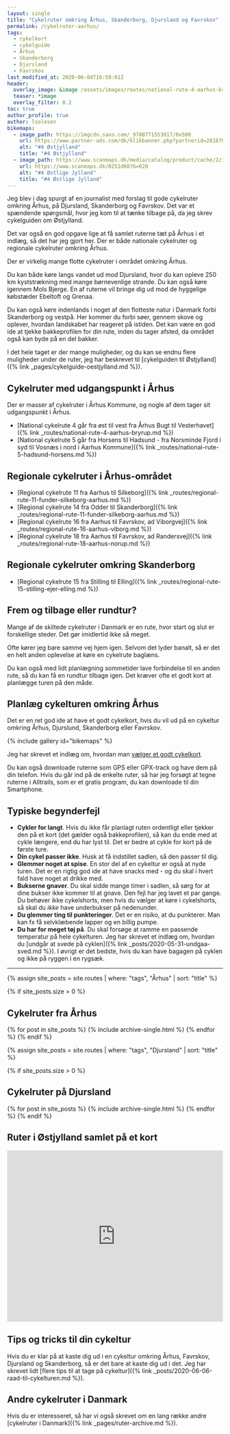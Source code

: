 ```yaml
---
layout: single
title: "Cykelruter omkring Århus, Skanderborg, Djursland og Favrskov"
permalink: /cykelruter-aarhus/
tags:
  - cykelkort
  - cykelguide
  - Århus
  - Skanderborg
  - Djursland
  - Favrskov
last_modified_at: 2020-06-04T16:59:01Z
header:
  overlay_image: &image /assets/images/routes/national-rute-4-aarhus-bryrup.jpg
  teaser: *image
  overlay_filter: 0.2
toc: true
author_profile: true
author: lsolesen
bikemaps:
  - image_path: https://imgcdn.saxo.com/_9788771553017/0x500
    url: https://www.partner-ads.com/dk/klikbanner.php?partnerid=28187&bannerid=43264&htmlurl=https://www.saxo.com/dk/cykelkortserie-danmark-4-oestjylland_ukendt_9788771553017
    alt: "#4 Østjylland"
    title: "#4 Østjylland"
  - image_path: https://www.scanmaps.dk/media/catalog/product/cache/2/image/650x650/9df78eab33525d08d6e5fb8d27136e95/_/s/_stlige_jylland_forside.jpg
    url: https://www.scanmaps.dk/0251d60?G=020
    alt: "#4 Østlige Jylland"
    title: "#4 Østlige Jylland"
---
```


Jeg blev i dag spurgt af en journalist med forslag til gode cykelruter omkring Århus, på Djursland, Skanderborg og Favrskov. Det var et spændende spørgsmål, hvor jeg kom til at tænke tilbage på, da jeg skrev cykelguiden om Østjylland.

Det var også en god opgave lige at få samlet ruterne tæt på Århus i et indlæg, så det har jeg gjort her. Der er både nationale cykelruter og regionale cykelruter omkring Århus.

Der er virkelig mange flotte cykelruter i området omkring Århus. 

Du kan både køre langs vandet ud mod Djursland, hvor du kan opleve 250 km kyststrækning med mange børnevenlige strande. Du kan også køre igennem Mols Bjerge. En af ruterne vil bringe dig ud mod de hyggelige købstæder Ebeltoft og Grenaa.

Du kan også køre indenlands i noget af den flotteste natur i Danmark forbi Skanderborg og vestpå. Her kommer du forbi søer, gennem skove og oplever, hvordan landskabet har reageret på istiden. Det kan være en god ide at tjekke bakkeprofilen for din rute, inden du tager afsted, da området også kan byde på en del bakker.

I det hele taget er der mange muligheder, og du kan se endnu flere muligheder under de ruter, jeg har beskrevet til [cykelguiden til Østjylland]({% link _pages/cykelguide-oestjylland.md %}).

## Cykelruter med udgangspunkt i Århus

Der er masser af cykelruter i Århus Kommune, og nogle af dem tager sit udgangspunkt i Århus.

- [National cykelrute 4 går fra øst til vest fra Århus Bugt til Vesterhavet]({% link _routes/national-rute-4-aarhus-bryrup.md %})
- [National cykelrute 5 går fra Horsens til Hadsund - fra Norsminde Fjord i syd til Vosnæs i nord i Aarhus Kommune]({% link _routes/national-rute-5-hadsund-horsens.md %})

## Regionale cykelruter i Århus-området

- [Regional cykelrute 11 fra Aarhus til Silkeborg]({% link _routes/regional-rute-11-funder-silkeborg-aarhus.md %})
- [Regional cykelrute 14 fra Odder til Skanderborg]({% link _routes/regional-rute-11-funder-silkeborg-aarhus.md %})
- [Regional cykelrute 16 fra Aarhus til Favrskov, ad Viborgvej]({% link _routes/regional-rute-16-aarhus-viborg.md %})
- [Regional cykelrute 18 fra Aarhus til Favrskov, ad Randersvej]({% link _routes/regional-rute-18-aarhus-norup.md %})

## Regionale cykelruter omkring Skanderborg

- [Regional cykelrute 15 fra Stilling til Elling]({% link _routes/regional-rute-15-stilling-ejer-elling.md %})

## Frem og tilbage eller rundtur?

Mange af de skiltede cykelruter i Danmark er en rute, hvor start og slut er forskellige steder. Det gør imidlertid ikke så meget. 

Ofte kører jeg bare samme vej hjem igen. Selvom det lyder banalt, så er det en helt anden oplevelse at køre en cykelrute baglæns.

Du kan også med lidt planlægning sommetider lave forbindelse til en anden rute, så du kan få en rundtur tilbage igen. Det kræver ofte et godt kort at planlægge turen på den måde.

## Planlæg cykelturen omkring Århus

Det er en ret god ide at have et godt cykelkort, hvis du vil ud på en cykeltur omkring Århus, Djurslund, Skanderborg eller Favrskov.

{% include gallery id="bikemaps" %}

Jeg har skrevet et indlæg om, hvordan man [vælger et godt cykelkort](/cykelkort/).

Du kan også downloade ruterne som GPS eller GPX-track og have dem på din telefon. Hvis du går ind på de enkelte ruter, så har jeg forsøgt at tegne ruterne i Alltrails, som er et gratis program, du kan downloade til din Smartphone.

## Typiske begynderfejl

- **Cykler for langt**. Hvis du ikke får planlagt ruten ordentligt eller tjekker den på et kort (det gælder også bakkeprofilen), så kan du ende med at cykle længere, end du har lyst til. Det er bedre at cykle for kort på de første ture.
- **Din cykel passer ikke**. Husk at få indstillet sadlen, så den passer til dig.
- **Glemmer noget at spise**. En stor del af en cykeltur er også at nyde turen. Det er en rigtig god ide at have snacks med - og du skal i hvert fald have noget at drikke med.
- **Bukserne gnaver**. Du skal sidde mange timer i sadlen, så sørg for at dine bukser ikke kommer til at gnave. Den fejl har jeg lavet et par gange. Du behøver ikke cykelshorts, men hvis du vælger at køre i cykelshorts, så skal du _ikke_ have underbukser på nedenunder.
- **Du glemmer ting til punkteringer**. Det er en risiko, at du punkterer. Man kan fx få selvklæbende lapper og en billig pumpe.
- **Du har for meget tøj på**. Du skal forsøge at ramme en passende temperatur på hele cykelturen. Jeg har skrevet et indlæg om, hvordan du [undgår at svede på cyklen]({% link _posts/2020-05-31-undgaa-sved.md %}). I øvrigt er det bedste, hvis du kan have bagagen på cyklen og ikke på ryggen i en rygsæk.

***

{% assign site_posts = site.routes | where: "tags", "Århus" | sort: "title" %}

{% if site_posts.size > 0 %}
## Cykelruter fra Århus
  {% for post in site_posts %}
    {% include archive-single.html %}
  {% endfor %}
{% endif %}

{% assign site_posts = site.routes | where: "tags", "Djursland" | sort: "title" %}

{% if site_posts.size > 0 %}
## Cykelruter på Djursland
  {% for post in site_posts %}
    {% include archive-single.html %}
  {% endfor %}
{% endif %}

## Ruter i Østjylland samlet på et kort

<iframe class="alltrails" src="https://www.alltrails.com/widget/list/ostjylland--3?u=m" width="100%" height="400" frameborder="0" scrolling="no" marginheight="0" marginwidth="0" title="AllTrails: Trail Guides and Maps for Hiking, Camping, and Running"></iframe>

## Tips og tricks til din cykeltur

Hvis du er klar på at kaste dig ud i en cykeltur omkring Århus, Favrskov, Djursland og Skanderborg, så er det bare at kaste dig ud i det. Jeg har skrevet lidt [flere tips til at tage på cykeltur]({% link _posts/2020-06-06-raad-til-cykelturen.md %}).

## Andre cykelruter i Danmark

Hvis du er interesseret, så har vi også skrevet om en lang række andre [cykelruter i Danmark]({% link _pages/ruter-archive.md %}).
